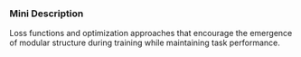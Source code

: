### Mini Description

Loss functions and optimization approaches that encourage the emergence of modular structure during training while maintaining task performance.
